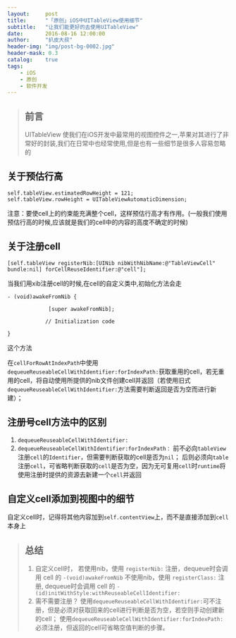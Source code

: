 ```yaml
---
layout:     post
title:      "「原创」iOS中UITableView使用细节"
subtitle:   "让我们能更好的去使用UITableView"
date:       2016-08-16 12:00:00
author:     "扒皮大叔"
header-img: "img/post-bg-0002.jpg"
header-mask: 0.3
catalog:    true
tags:
    - iOS
    - 原创
    - 软件开发
---
```


> ## 前言
> UITableView 使我们在iOS开发中最常用的视图控件之一,苹果对其进行了非常好的封装,我们在日常中也经常使用,但是也有一些细节是很多人容易忽略的

## 关于预估行高
```
self.tableView.estimatedRowHeight = 121;
self.tableView.rowHeight = UITableViewAutomaticDimension;
```
注意：要使cell上的约束能充满整个cell，这样预估行高才有作用。(一般我们使用预估行高的时候,应该就是我们的cell中的内容的高度不确定的时候)

## 关于注册cell
```Object-C
[self.tableView registerNib:[UINib nibWithNibName:@"TableViewCell" bundle:nil] forCellReuseIdentifier:@"cell"];
```
当我们用xib注册cell的时候,在cell的自定义类中,初始化方法会走
```Object-C
- (void)awakeFromNib {

             [super awakeFromNib];

            // Initialization code

}
```
这个方法

在`cellForRowAtIndexPath`中使用`dequeueReuseableCellWithIdentifier:forIndexPath:`获取重用的cell，若无重用的cell，将自动使用所提供的nib文件创建cell并返回（若使用旧式`dequeueReuseableCellWithIdentifier:`方法需要判断返回是否为空而进行新建）；

## 注册号cell方法中的区别
1. `dequeueReuseableCellWithIdentifier:`
2. `dequeueReuseableCellWithIdentifier:forIndexPath：`
前不必向`tableView`注册`cell`的`Identifier`，但需要判断获取的cell是否为`nil`；
后则必须向`table`注册`cell`，可省略判断获取的`cell`是否为空，因为无可复用`cell`时`runtime`将使用注册时提供的资源去新建一个`cell`并返回

## 自定义cell添加到视图中的细节
自定义cell时，记得将其他内容加到`self.contentView`上，而不是直接添加到` cell `本身上

> ## 总结
> 1. 自定义cell时，
若使用nib，使用 `registerNib:` 注册，dequeue时会调用 cell 的 `-(void)awakeFromNib`
不使用nib，使用 `registerClass:` 注册, dequeue时会调用 cell 的 `- (id)initWithStyle:withReuseableCellIdentifier:`
> 2. 需不需要注册？
使用`dequeueReuseableCellWithIdentifier:`可不注册，但是必须对获取回来的cell进行判断是否为空，若空则手动创建新的cell；
使用`dequeueReuseableCellWithIdentifier:forIndexPath:`必须注册，但返回的cell可省略空值判断的步骤。



